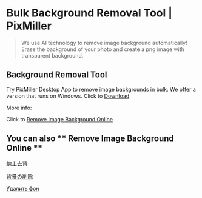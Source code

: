 # Bulk Background Removal Tool | PixMiller

>We use AI technology to remove image background automatically! Erase the background of your photo and create a png image with transparent background.

Background Removal Tool
---------------------

Try PixMiller Desktop App to remove image backgrounds in bulk. We offer a version that runs on Windows. Click to [Download](https://pixmiller.com/tools/?github)

More info:

Click to [Remove Image Background Online](https://pixmiller.com/?github)

You can also ** Remove Image Background Online **
---

[線上去背](https://pixmiller.com/zh-hant/?github)

[背景の削除](https://pixmiller.com/ja/?github)

[Удалить фон](https://pixmiller.com/ru/?github)
